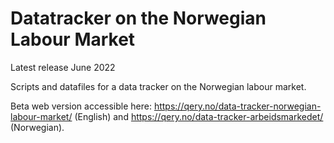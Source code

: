 # Datatracker on the Norwegian Labour Market 
Latest release June 2022

Scripts and datafiles for a data tracker on the Norwegian labour market. 

Beta web version accessible here: https://qery.no/data-tracker-norwegian-labour-market/ (English) and https://qery.no/data-tracker-arbeidsmarkedet/ (Norwegian). 